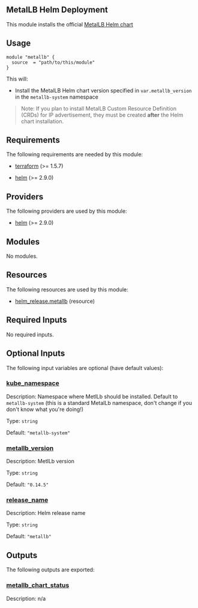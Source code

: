 <!-- BEGIN_TF_DOCS -->
## MetalLB Helm Deployment

This module installs the official [MetalLB Helm chart](https://metallb.universe.tf/installation/#installation-with-helm)

## Usage

```hcl
module "metallb" {
  source  = "path/to/this/module"
}
```

This will:
- Install the MetalLB Helm chart version specified in `var.metallb_version` in the `metallb-system` namespace

> Note: If you plan to install MetalLB Custom Resource Definition (CRDs) for IP advertisement, they must be created **after** the Helm chart installation.

## Requirements

The following requirements are needed by this module:

- <a name="requirement_terraform"></a> [terraform](#requirement\_terraform) (>= 1.5.7)

- <a name="requirement_helm"></a> [helm](#requirement\_helm) (>= 2.9.0)

## Providers

The following providers are used by this module:

- <a name="provider_helm"></a> [helm](#provider\_helm) (>= 2.9.0)

## Modules

No modules.

## Resources

The following resources are used by this module:

- [helm_release.metallb](https://registry.terraform.io/providers/hashicorp/helm/latest/docs/resources/release) (resource)

## Required Inputs

No required inputs.

## Optional Inputs

The following input variables are optional (have default values):

### <a name="input_kube_namespace"></a> [kube\_namespace](#input\_kube\_namespace)

Description: Namespace where MetlLb should be installed. Default to `metallb-system` (this is a standard MetalLb namespace, don't change if you don't know what you're doing!)

Type: `string`

Default: `"metallb-system"`

### <a name="input_metallb_version"></a> [metallb\_version](#input\_metallb\_version)

Description: MetlLb version

Type: `string`

Default: `"0.14.5"`

### <a name="input_release_name"></a> [release\_name](#input\_release\_name)

Description: Helm release name

Type: `string`

Default: `"metallb"`

## Outputs

The following outputs are exported:

### <a name="output_metallb_chart_status"></a> [metallb\_chart\_status](#output\_metallb\_chart\_status)

Description: n/a
<!-- END_TF_DOCS -->